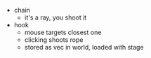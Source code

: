- chain
  * it's a ray, you shoot it
- hook
  * mouse targets closest one
  * clicking shoots rope
  * stored as vec in world, loaded with stage
